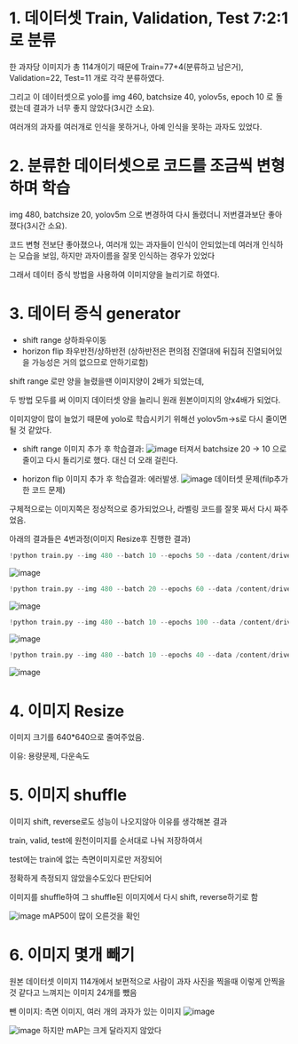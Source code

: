 # 1. 데이터셋 Train, Validation, Test 7:2:1로 분류
한 과자당 이미지가 총 114개이기 때문에
Train=77+4(분류하고 남은거), Validation=22, Test=11 개로 각각 분류하였다.

그리고 이 데이터셋으로 yolo를 img 460, batchsize 40, yolov5s, epoch 10 로 돌렸는데 결과가 너무 좋지 않았다(3시간 소요).

여러개의 과자를 여러개로 인식을 못하거나, 아예 인식을 못하는 과자도 있었다.

# 2. 분류한 데이터셋으로 코드를 조금씩 변형하며 학습
img 480, batchsize 20, yolov5m 으로 변경하여 다시 돌렸더니 저번결과보단 좋아졌다(3시간 소요).

코드 변형 전보단 좋아졌으나, 여러개 있는 과자들이 인식이 안되었는데 여러개 인식하는 모습을 보임, 하지만 과자이름을 잘못 인식하는 경우가 있었다

그래서 데이터 증식 방법을 사용하여 이미지양을 늘리기로 하였다.

# 3. 데이터 증식 generator 
- shift range 상하좌우이동
- horizon flip 좌우반전/상하반전 (상하반전은 편의점 진열대에 뒤집혀 진열되어있을 가능성은 거의 없으므로 안하기로함)

shift range 로만 양을 늘렸을땐 이미지양이 2배가 되었는데,

두 방법 모두를 써 이미지 데이터셋 양을 늘리니 원래 원본이미지의 양x4배가 되었다.

이미지양이 많이 늘었기 때문에 yolo로 학습시키기 위해선 yolov5m->s로 다시 줄이면 될 것 같았다.

- shift range 이미지 추가 후 학습결과: 
![image](https://user-images.githubusercontent.com/101008357/236688329-c045854d-3619-4d43-9d7c-fef407483326.png)
터져서 batchsize 20 -> 10 으로 줄이고 다시 돌리기로 했다. 대신 더 오래 걸린다.

- horizon flip 이미지 추가 후 학습결과: 에러발생. 
![image](https://github.com/Disorder-ROSE/Disorder-Docs/assets/101008357/9b302ee5-00b1-409a-9b72-dc87ae942d6b)
데이터셋 문제(filp추가한 코드 문제)

구체적으로는 이미지쪽은 정상적으로 증가되었으나, 라벨링 코드를 잘못 짜서 다시 짜주었음.

아래의 결과들은 4번과정(이미지 Resize후 진행한 결과)

```python
!python train.py --img 480 --batch 10 --epochs 50 --data /content/drive/MyDrive/Rose/Dataset/data.yaml --cfg ./models/yolov5m.yaml --weights yolov5m.pt --name result7
```
![image](https://github.com/Disorder-ROSE/Disorder-Docs/assets/101008357/76e39fd2-24d3-4adf-80ea-7a341cd3ed1f)
```python
!python train.py --img 480 --batch 20 --epochs 60 --data /content/drive/MyDrive/Rose/Dataset/data.yaml --cfg ./models/yolov5m.yaml --weights yolov5m.pt --name result8
```
![image](https://github.com/Disorder-ROSE/Disorder-Docs/assets/101008357/aa2c3922-5276-4712-a0ec-753267b51e2e)
```python
!python train.py --img 480 --batch 10 --epochs 100 --data /content/drive/MyDrive/Rose/Dataset/data.yaml --cfg ./models/yolov5m.yaml --weights yolov5m.pt --name result9
```
![image](https://github.com/Disorder-ROSE/Disorder-Docs/assets/101008357/a78deeb6-e310-4e29-8130-03d8316951cf)
```python
!python train.py --img 480 --batch 10 --epochs 40 --data /content/drive/MyDrive/Rose/Dataset/data.yaml --cfg ./models/yolov5m.yaml --weights yolov5m.pt --name result10
```
![image](https://github.com/Disorder-ROSE/Disorder-Docs/assets/101008357/7d50df84-b096-4a97-a172-af98b91d15dd)

# 4. 이미지 Resize
이미지 크기를 640*640으로 줄여주었음.

이유: 용량문제, 다운속도

# 5. 이미지 shuffle
이미지 shift, reverse로도 성능이 나오지않아 이유를 생각해본 결과 

train, valid, test에 원천이미지를 순서대로 나눠 저장하여서

test에는 train에 없는 측면이미지로만 저장되어

정확하게 측정되지 않았을수도있다 판단되어

이미지를 shuffle하여 그 shuffle된 이미지에서 다시 shift, reverse하기로 함

![image](https://github.com/Disorder-ROSE/Disorder-Docs/assets/101008357/9725f549-39b1-4870-b609-e33cd238a801)
mAP50이 많이 오른것을 확인

# 6. 이미지 몇개 빼기
원본 데이터셋 이미지 114개에서 보편적으로 사람이 과자 사진을 찍을때 이렇게 안찍을것 같다고 느껴지는 이미지 24개를 뺐음

뺀 이미지: 측면 이미지, 여러 개의 과자가 있는 이미지
![image](https://github.com/Disorder-ROSE/Disorder-Docs/assets/101008357/14ea2dc2-ba58-4541-b55b-41f591bb1a0d)

![image](https://github.com/Disorder-ROSE/Disorder-Docs/assets/101008357/5ab16f2c-cddb-4f00-af0c-fe544f2f47f6)
하지만 mAP는 크게 달라지지 않았다




